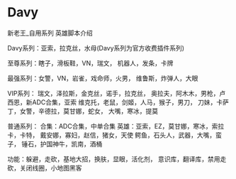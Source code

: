 # Davy
新老王_自用系列
                               英雄脚本介绍

Davy系列：亚索，拉克丝，水母(Davy系列为官方收费插件系列)

至尊系列：瞎子，滑板鞋，VN，瑞文，
机器人，发条，卡牌

最强系列：女警，VN，岩雀，戏命师，火男，
维鲁斯，炸弹人，大眼

VIP系列： 瑞文，泽拉斯，金克丝，诺手，拉克丝，
奥拉夫，阿木木，男枪，卢西恩，新ADC合集，亚索
维克托，老鼠，剑姬，人马，猴子，男刀，
刀妹，卡萨丁，女警，辛德拉，莫甘娜，蛇女，
大嘴，寒冰，提莫

普通系列：
合集：ADC合集，中单合集
英雄：亚索，EZ，莫甘娜，寒冰，索拉卡，卡特，
戴安娜，寡妇，赵信，猪女，天使
鳄鱼，石头人，武器，大嘴，蛮子，
锤石，护国神牛，凯南，酒桶

功能：躲避，走砍，基地大招，换肤，显眼，活化剂，
意识库，翻译库，禁用走砍，关闭线圈，小地图黑客
